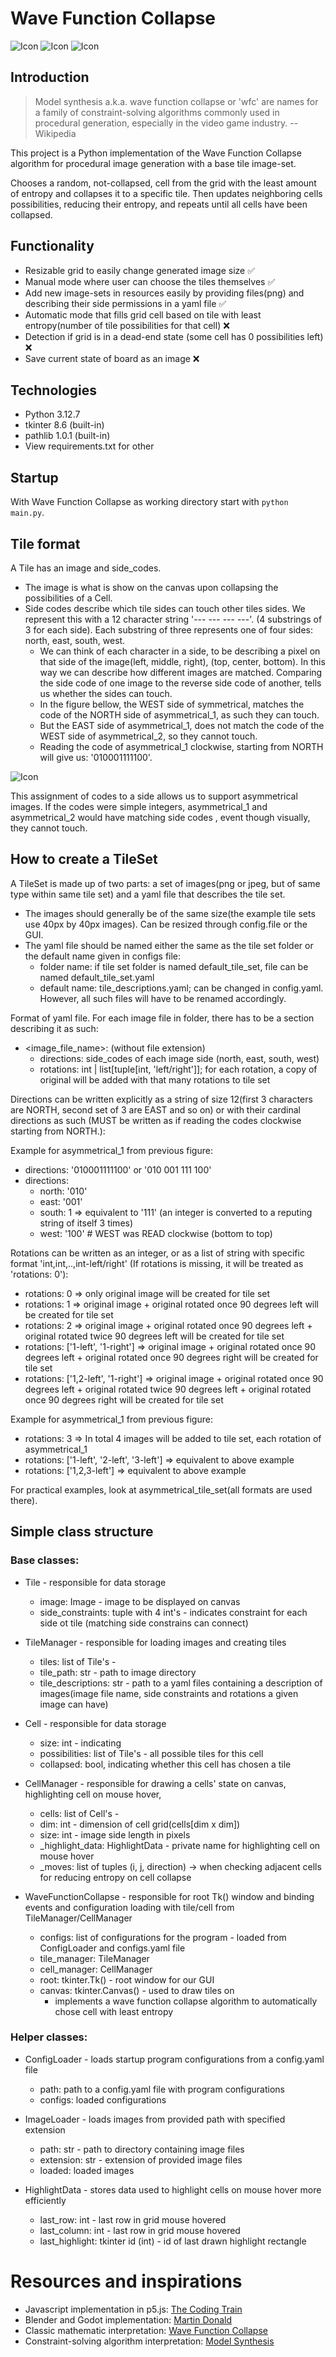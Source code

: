 # Wave Function Collapse

![Icon](misc/icon1.png)
![Icon](misc/icon2.png)
![Icon](misc/icon3.png)

## Introduction

> Model synthesis a.k.a. wave function collapse or 'wfc' are names for a family of constraint-solving algorithms commonly used in procedural generation, especially in the video game industry.
> -- Wikipedia

This project is a Python implementation of the Wave Function Collapse algorithm for procedural image generation with a base tile image-set.

Chooses a random, not-collapsed, cell from the grid with the least amount of entropy and collapses it to a specific tile. Then updates neighboring cells possibilities, reducing their entropy, and repeats until all cells have been collapsed.

## Functionality

+ Resizable grid to easily change generated image size ✅
+ Manual mode where user can choose the tiles themselves ✅
+ Add new image-sets in resources easily by providing files(png) and describing their side permissions in a yaml file ✅
+ Automatic mode that fills grid cell based on tile with least entropy(number of tile possibilities for that cell) ❌
+ Detection if grid is in a dead-end state (some cell has 0 possibilities left) ❌
+ Save current state of board as an image ❌

## Technologies

+ Python 3.12.7
+ tkinter 8.6 (built-in)
+ pathlib 1.0.1 (built-in)
+ View requirements.txt for other

## Startup
With Wave Function Collapse as working directory start with ```python main.py```.

## Tile format
A Tile has an image and side_codes.

+ The image is what is show on the canvas upon collapsing the possibilities of a Cell.
+ Side codes describe which tile sides can touch other tiles sides. We represent this with a 12 character string '--- --- --- ---'. (4 substrings of 3 for each side). Each substring of three represents one of four sides: north, east, south, west.
    + We can think of each character in a side, to be describing a pixel on that side of the image(left, middle, right), (top, center, bottom). In this way we can describe how different images are matched. Comparing the side code of one image to the reverse side code of another, tells us whether the sides can touch.
    + In the figure bellow, the WEST side of symmetrical, matches the code of the NORTH side of asymmetrical_1, as such they can touch. 
    + But the EAST side of asymmetrical_1, does not match the code of the WEST side of asymmetrical_2, so they cannot touch.
    + Reading the code of asymmetrical_1 clockwise, starting from NORTH will give us: '010001111100'.

![Icon](misc/side_code_example.png)

This assignment of codes to a side allows us to support asymmetrical images. If the codes were simple integers, asymmetrical_1 and asymmetrical_2 would have matching side codes , event though visually, they cannot touch.

## How to create a TileSet
A TileSet is made up of two parts: a set of images(png or jpeg, but of same type within same tile set) and a yaml file that describes the tile set.

+ The images should generally be of the same size(the example tile sets use 40px by 40px images). Can be resized through config.file or the GUI.
+ The yaml file should be named either the same as the tile set folder or the default name given in configs file:
    + folder name: if tile set folder is named default_tile_set, file can be named default_tile_set.yaml
    + default name: tile_descriptions.yaml; can be changed in config.yaml. However, all such files will have to be renamed accordingly.

Format of yaml file. For each image file in folder, there has to be a section describing it as such:
+ <image_file_name>: (without file extension)
    + directions: side_codes of each image side (north, east, south, west)
    + rotations: int | list[tuple[int, 'left/right']]; for each rotation, a copy of original will be added with that many rotations to tile set

Directions can be written explicitly as a string of size 12(first 3 characters are NORTH, second set of 3 are EAST and so on) or with their cardinal directions as such (MUST be written as if reading the codes clockwise starting from NORTH.):

Example for asymmetrical_1 from previous figure:
+ directions: '010001111100' or '010 001 111 100'
+ directions:
    + north: '010'
    + east: '001'
    + south: 1 => equivalent to '111' (an integer is converted to a reputing string of itself 3 times)
    + west: '100' # WEST was READ clockwise (bottom to top)

Rotations can be written as an integer, or as a list of string with specific format 'int,int,..,int-left/right' (If rotations is missing, it will be treated as 'rotations: 0'):
+ rotations: 0 => only original image will be created for tile set
+ rotations: 1 => original image + original rotated once 90 degrees left will be created for tile set
+ rotations: 2 => original image + original rotated once 90 degrees left + original rotated twice 90 degrees left will be created for tile set
+ rotations: ['1-left', '1-right'] => original image + original rotated once 90 degrees left + original rotated once 90 degrees right will be created for tile set
+ rotations: ['1,2-left', '1-right'] => original image + original rotated once 90 degrees left + original rotated twice 90 degrees left + original rotated once 90 degrees right will be created for tile set

Example for asymmetrical_1 from previous figure: 
+ rotations: 3 => In total 4 images will be added to tile set, each rotation of asymmetrical_1
+ rotations: ['1-left', '2-left', '3-left'] => equivalent to above example
+ rotations: ['1,2,3-left'] => equivalent to above example

For practical examples, look at asymmetrical_tile_set(all formats are used there).

## Simple class structure

### Base classes:
    
+ Tile - responsible for data storage
    + image: Image - image to be displayed on canvas
    + side_constraints: tuple with 4 int's - indicates constraint for each side ot tile (matching side constrains can connect)

+ TileManager - responsible for loading images and creating tiles
    + tiles: list of Tile's - 
    + tile_path: str - path to image directory
    + tile_descriptions: str - path to a yaml files containing a description of images(image file name, side constraints and rotations a given image can have)

+ Cell - responsible for data storage
    + size: int - indicating 
    + possibilities: list of Tile's - all possible tiles for this cell
    + collapsed: bool, indicating whether this cell has chosen a tile

+ CellManager - responsible for drawing a cells' state on canvas, highlighting cell on mouse hover, 
    + cells: list of Cell's - 
    + dim: int - dimension of cell grid(cells[dim x dim])
    + size: int - image side length in pixels
    + _highlight_data: HighlightData - private name for highlighting cell on mouse hover
    + _moves: list of tuples (i, j, direction) -> when checking adjacent cells for reducing entropy on cell collapse

+ WaveFunctionCollapse - responsible for root Tk() window and binding events and configuration loading
with tile/cell from TileManager/CellManager
    + configs: list of configurations for the program - loaded from ConfigLoader and configs.yaml file
    + tile_manager: TileManager
    + cell_manager: CellManager
    + root: tkinter.Tk() - root window for our GUI 
    + canvas: tkinter.Canvas() - used to draw tiles on
        + implements a wave function collapse algorithm to automatically chose cell with least entropy 

### Helper classes:
    
+ ConfigLoader - loads startup program configurations from a config.yaml file
    + path: path to a config.yaml file with program configurations
    + configs: loaded configurations

+ ImageLoader - loads images from provided path with specified extension
    + path: str - path to directory containing image files
    + extension: str - extension of provided image files
    + loaded: loaded images

+ HighlightData - stores data used to highlight cells on mouse hover more efficiently
    + last_row: int - last row in grid mouse hovered
    + last_column: int - last row in grid mouse hovered
    + last_highlight: tkinter id (int) - id of last drawn highlight rectangle

# Resources and inspirations

+ Javascript implementation in p5.js: [The Coding Train](https://www.youtube.com/watch?v=rI_y2GAlQFM)
+ Blender and Godot implementation: [Martin Donald](https://www.youtube.com/watch?v=2SuvO4Gi7uY&t=429s)
+ Classic mathematic interpretation: [Wave Function Collapse](https://en.wikipedia.org/wiki/Wave_function_collapse)
+ Constraint-solving algorithm interpretation: [Model Synthesis](https://en.wikipedia.org/wiki/Model_synthesis)